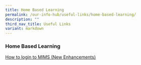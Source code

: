 ```yaml
---
title: Home Based Learning
permalink: /our-info-hub/useful-links/home-based-learning/
description: ""
third_nav_title: Useful Links
variant: markdown
---
```

### Home Based Learning

[How to login to MIMS (New Enhancements)](/files/Our%20Info%20Hub/Useful%20Links/New_Enhancements_to_MIMS_Login.pdf)<br>